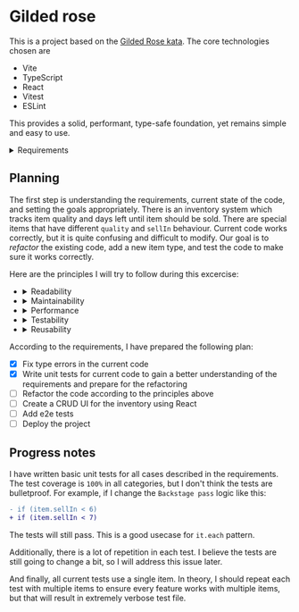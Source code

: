 # Gilded rose

This is a project based on the [Gilded Rose kata](https://github.com/emilybache/GildedRose-Refactoring-Kata). The core technologies chosen are

- Vite
- TypeScript
- React
- Vitest
- ESLint

This provides a solid, performant, type-safe foundation, yet remains simple and easy to use.

<details>
  <summary>Requirements</summary>
  <h2>Gilded Rose Requirements Specification</h2>
  Hi and welcome to team Gilded Rose. As you know, we are a small inn with a prime location in a
  prominent city ran by a friendly innkeeper named Allison. We also buy and sell only the finest goods.
  Unfortunately, our goods are constantly degrading in `Quality` as they approach their sell by date.

  We have a system in place that updates our inventory for us. It was developed by a no-nonsense type named
  Leeroy, who has moved on to new adventures. Your task is to add the new feature to our system so that
  we can begin selling a new category of items. First an introduction to our system:

  - All `items` have a `SellIn` value which denotes the number of days we have to sell the `items`
  - All `items` have a `Quality` value which denotes how valuable the item is
  - At the end of each day our system lowers both values for every item

  Pretty simple, right? Well this is where it gets interesting:

  - Once the sell by date has passed, `Quality` degrades twice as fast
  - The `Quality` of an item is never negative
  - __"Aged Brie"__ actually increases in `Quality` the older it gets
  - The `Quality` of an item is never more than `50`
  - __"Sulfuras"__, being a legendary item, never has to be sold or decreases in `Quality`
  - __"Backstage passes"__, like aged brie, increases in `Quality` as its `SellIn` value approaches;
    - `Quality` increases by `2` when there are `10` days or less and by `3` when there are `5` days or less but
    - `Quality` drops to `0` after the concert

  We have recently signed a supplier of conjured items. This requires an update to our system:

  - __"Conjured"__ items degrade in `Quality` twice as fast as normal items

  Feel free to make any changes to the `UpdateQuality` method and add any new code as long as everything
  still works correctly. However, do not alter the `Item` class or `Items` property as those belong to the
  goblin in the corner who will insta-rage and one-shot you as he doesn't believe in shared code
  ownership (you can make the `UpdateQuality` method and `Items` property static if you like, we'll cover
  for you).

  Just for clarification, an item can never have its `Quality` increase above `50`, however __"Sulfuras"__ is a
  legendary item and as such its `Quality` is `80` and it never alters.
</details>

## Planning

The first step is understanding the requirements, current state of the code, and setting the goals appropriately. There is an inventory system which tracks item quality and days left until item should be sold. There are special items that have different `quality` and `sellIn` behaviour. Current code works correctly, but it is quite confusing and difficult to modify. Our goal is to _refactor_  the existing code, add a new item type, and test the code to make sure it works correctly.

Here are the principles I will try to follow during this excercise:

- <details>
  <summary>Readability</summary>

  To me readable code means _other_ developers can understand what the code does in short amount of _time_. This does not mean _less lines of code_, I find often the opposite is true. The main signs of readable code are thoughtful naming, easy navigation, and single responsibility principle.
  </details>

- <details>
  <summary>Maintainability</summary>

  Maintainable code is easy to change. It should not be difficult to add new features or change existing ones. Tests should bring confidence that your changes do not break existing functionality.
  </details>

- <details>
  <summary>Performance</summary>

  Premature optimization and over-optimization with diminishing returns are common pitfalls. However, taking some precautions to make sure code performs well can improve user experience.
  </details>

- <details>
  <summary>Testability</summary>

  It is easier to test code which is modularized and has clearly defined inputs and outputs. It should be trivial to inject or mock all necessary dependencies.
  </details>

- <details>
  <summary>Reusability</summary>

  This might be a hot take, but I often see the DRY principle followed blindly, which causes too many [unnecessary abstractions](https://overreacted.io/goodbye-clean-code/). In my opinion there should be a balance between code reusability and _readability_.
  </details>

According to the requirements, I have prepared the following plan:

- [x] Fix type errors in the current code
- [x] Write unit tests for current code to gain a better understanding of the requirements and prepare for the refactoring
- [ ] Refactor the code according to the principles above
- [ ] Create a CRUD UI for the inventory using React
- [ ] Add e2e tests
- [ ] Deploy the project

## Progress notes

I have written basic unit tests for all cases described in the requirements. The test coverage is `100%` in all categories, but I don't think the tests are bulletproof. For example, if I change the `Backstage pass` logic like this:

```diff
- if (item.sellIn < 6)
+ if (item.sellIn < 7)
```

The tests will still pass. This is a good usecase for `it.each` pattern.

Additionally, there is a lot of repetition in each test. I believe the tests are still going to change a bit, so I will address this issue later.

And finally, all current tests use a single item. In theory, I should repeat each test with multiple items to ensure every feature works with multiple items, but that will result in extremely verbose test file.
